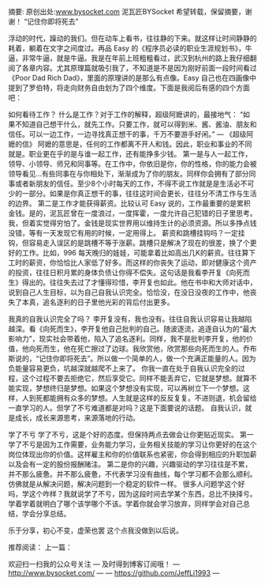摘要: 原创出处:www.bysocket.com 泥瓦匠BYSocket 希望转载，保留摘要，谢谢！
“记住你即将死去”

浮动的时代，躁动的我们。但在动车上看书，往往静的下来。就这样让时间静静的耗着，躺着在文字之间度过。再品 Easy 的《程序员必读的职业生涯规划书》，牛逼，非常牛逼，就是牛逼。我是在年前上班粗粗看过，武汉到杭州的路上我仔细翻阅了各章内容。尤其原理篇就吸引我了，不知道是不是因为刚好前面一段时间看过《Poor Dad Rich Dad》，里面的原理讲的是那么有点像。Easy 自己也在四画像中提到了罗伯特，将走向财务自由划为了四个维度。下面是我阅后有感的四个方面吧：

如何看待工作？
什么是工作？对于工作的解释，超级阿嬷讲的，最接地气：
“如果不知道自己想干什么，就先工作。只要工作，就可以得到米、酱、酱油、朋友和信任。可以一边工作，一边寻找真正想干的事，千万不要游手好闲。” — 《超级阿嬷的信》
阿嬷的意思是，任何的工作都离不开人和钱。因此，职业和事业的不同就是。职业更在乎的是与谁一起工作，还有能挣多少钱。
第一是与人一起工作，领导、小领导、师兄和同事等。在工作中，你依旧是你，你的性格，你的能力会被领导看见…有些同事在与你相处下，渐渐成为了你的朋友。同样你会拥有了部分同事或者新朋友的信任。至少8个小时每天的工作，不得不说工作就是是生活必不可少的一部分。如果是你真正想干的事，往往这时间会更长，往往分不清工作与生活的边界。
第二是工作才能获得薪资。比较认可 Easy 说的，工作最重要的是累积金钱。是的，泥瓦匠曾在一度浪过，一度挥霍，一度允许自己犯错的日子里思考。我，但着实觉得穷怕了。金钱是现实世界用以维持生计的必须资源。所以多挣点钱没错，等有一天发现它有用的时候，一定用得上。
薪资和跳槽挂钩吗？一定挂钩，但容易走入误区的是跳槽不等于涨薪。跳槽只是解决了现在的很差，换了个更好的工作。比如，996 每天晚归的娃娃，可能拿着比如高出几K的薪资。往往算下工时的薪资，你恰恰比人家低了好多。而这样的你丧失了运动，即对健康这个资产的投资，往往日积月累的身体负债让你得不偿失。这句话是我看李开复《向死而生》得出的。往往失去过了才懂得珍惜，李开复也如此。他在书中和大师对话中，说到自己人生目标，以为自己自我认识完全。恰恰没，在没日没夜的工作中，他丧失了本真，追名逐利的日子里他光彩的背后付出更多。

我真的自我认识完全了吗？
李开复没有，我也没有。往往自我认识容易让我越陷越深。看《向死而生》，李开复他自己批判的自己。随波逐流，追逐自认为的“最大影响力”，现实社会带着他，陷入了追名逐利。同样，我不是批判李开复，他的价值，他向死而生，他在死亡擦过了边球。我欣赏他，欣赏那些向死而生的人。乔布斯说的，“记住你即将死去”。所以做一个简单的人，做一个充满正能量的人。因为负能量容易更负，坑越深就越爬不上来了。
你我一直在处于自我认识完全的过程，这个过程不要去拒绝它，然后享受它。同样不能丢弃它，它就是梦想。就算不能实现，梦想终归是梦想。如果这个梦想没有实现，可以再树立下一个梦想。这样，人到死都能拥有众多的梦想。人生就是这样的反反复复。不进则退，机会留给一直学习的人。但学了不亏难道都是对吗？这是下面要说的话题。
自我认识，就是成长，成长来源思考，来源落地的行动。

学了不亏
学了不亏，这是个好的态度。但保持两点去做会让你更贴近现实。
第一学了不亏是因为工作需要，业务能力学习，业务相关技能的学习让你更好的在这个岗位体现出你的价值。这样雇主和你的价值联系也紧密，你会得到相应的升职加薪以及会有一定的股份报酬赌注。
第二是你的兴趣，兴趣驱动的学习往往是不累，并不那么疲惫。并不那么疲惫，不代表学习没有曲线，每个学习都不会那么顺利。仿佛就是从解决问题，解决问题到一个稳定的软件一样。
很多人问题学这个好吗，学这个咋样？我就说学了不亏，因为这段时间去学某个东西，总比不抉择亏。学着学着就明白了哪个该学哪个不该。学着你就会学习放弃，同样学会对自己总结，学会分享总结。

乐于分享，初心不变，虚荣也罢
这个点我没做到以后说。

推荐阅读：
上一篇：

欢迎扫一扫我的公众号关注 — 及时得到博客订阅哦！
— http://www.bysocket.com/ —
— https://github.com/JeffLi1993 —
